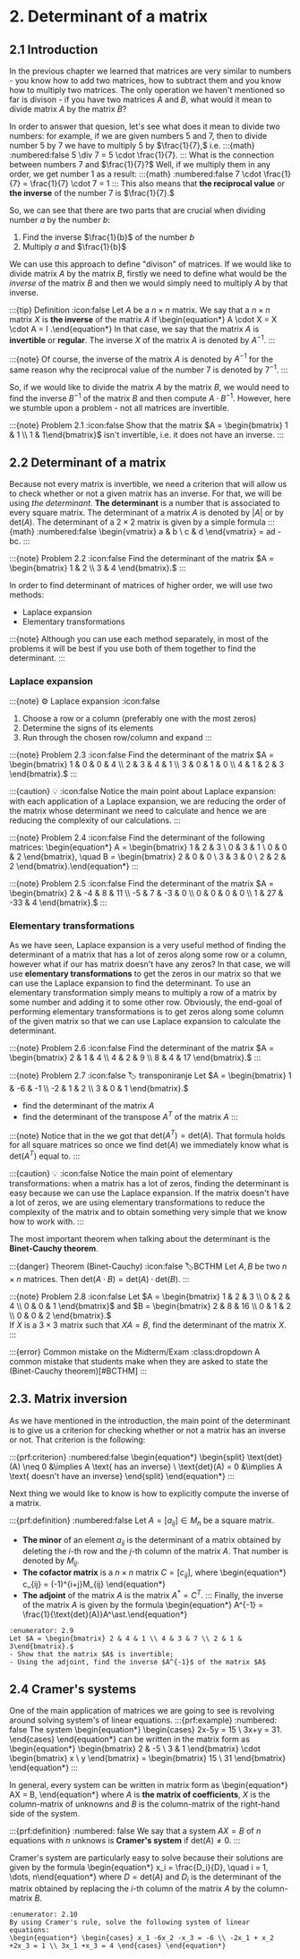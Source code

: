 # 2. Determinant of a matrix

## 2.1 Introduction
In the previous chapter we learned that matrices are very similar to numbers - you know how to add two matrices, how to subtract them and you know how to multiply two matrices. The only operation we haven't mentioned so far is divison - if you have two matrices $A$ and $B$, what would it mean to divide matrix $A$ by the matrix $B$?

In order to answer that quesion, let's see what does it mean to divide two numbers: for example, if we are given numbers $5$ and $7$, then to divide number $5$ by $7$ we have to multiply $5$ by $\frac{1}{7},$ i.e.
:::{math}
:numbered:false
5 \div 7 = 5 \cdot \frac{1}{7}.
:::
What is the connection between numbers $7$ and $\frac{1}{7}?$ Well, if we multiply them in any order, we get number $1$ as a result:
:::{math}
:numbered:false
7 \cdot \frac{1}{7} = \frac{1}{7} \cdot 7 = 1
:::
This also means that **the reciprocal value** or **the inverse** of the number $7$ is $\frac{1}{7}.$

So, we can see that there are two parts that are crucial when dividing number $a$ by the number $b$:
1. Find the inverse $\frac{1}{b}$ of the number $b$
2. Multiply $a$ and $\frac{1}{b}$

We can use this approach to define "divison" of matrices. If we would like to divide matrix $A$ by the matrix $B$, firstly we need to define what would be the *inverse* of the matrix $B$ and then we would simply need to multiply $A$ by that inverse.

:::{tip} Definition
:icon:false
Let $A$ be a $n \times n$ matrix. We say that a $n \times n$ matrix $X$ is **the inverse** of the matrix $A$ if 
\begin{equation*} A \cdot X = X \cdot A = I .\end{equation*}
In that case, we say that the matrix $A$ is **invertible** or **regular**. The inverse $X$ of the matrix $A$ is denoted by $A^{-1}.$
:::

:::{note}
Of course, the inverse of the matrix $A$ is denoted by $A^{-1}$ for the same reason why the reciprocal value of the number $7$ is denoted by $7^{-1}.$
:::

So, if we would like to divide the matrix $A$ by the matrix $B$, we would need to find the inverse $B^{-1}$ of the matrix $B$ and then compute $A \cdot B^{-1}.$ However, here we stumble upon a problem - not all matrices are invertible.

:::{note} Problem 2.1
:icon:false
Show that the matrix $A = \begin{bmatrix} 1 & 1 \\ 1 & 1\end{bmatrix}$ isn't invertible, i.e. it does not have an inverse.
:::

## 2.2 Determinant of a matrix
Because not every matrix is invertible, we need a criterion that will allow us to check whether or not a given matrix has an inverse. For that, we will be using *the determinant*. **The determinant** is a number that is associated to every square matrix. The determinant of a matrix $A$ is denoted by $\lvert A \rvert$ or by $\text{det}(A).$ The determinant of a $2 \times 2$ matrix is given by a simple formula 
:::{math}
:numbered:false
\begin{vmatrix} a & b \\ c & d \end{vmatrix} = ad - bc.
:::

:::{note} Problem 2.2
:icon:false
Find the determinant of the matrix $A = \begin{bmatrix} 1 & 2 \\ 3 & 4 \end{bmatrix}.$
:::

In order to find determinant of matrices of higher order, we will use two methods:
- Laplace expansion
- Elementary transformations

:::{note}
Although you can use each method separately, in most of the problems it will be best if you use both of them together to find the determinant.
:::

### Laplace expansion

:::{note} ⚙️ Laplace expansion
:icon:false
1. Choose a row or a column (preferably one with the most zeros)
2. Determine the signs of its elements
3. Run through the chosen row/column and expand
:::

:::{note} Problem 2.3
:icon:false
Find the determinant of the matrix $A = \begin{bmatrix} 1 & 0 & 0 & 4 \\ 2 & 3 & 4 & 1 \\ 3 & 0 & 1 & 0 \\ 4 & 1 & 2 & 3 \end{bmatrix}.$
:::

:::{caution} 💡 
:icon:false
Notice the main point about Laplace expansion: with each application of a Laplace expansion, we are reducing the order of the matrix whose determinant we need to calculate and hence we are reducing the complexity of our calculations.
:::

:::{note} Problem 2.4
:icon:false
Find the determinant of the following matrices:
\begin{equation*} A = \begin{bmatrix} 1 & 2 & 3 \\ 0 & 3 & 1 \\ 0 & 0 & 2 \end{bmatrix}, \quad B = \begin{bmatrix} 2 & 0 & 0 \\ 3 & 3 & 0 \\ 2 & 2 & 2 \end{bmatrix}.\end{equation*}
:::

:::{note} Problem 2.5
:icon:false
Find the determinant of the matrix $A = \begin{bmatrix} 2 & -4 & 8 & 11 \\ -5 & 7 & -3 & 0 \\ 0 & 0 & 0 & 0 \\ 1 & 27 & -33 & 4 \end{bmatrix}.$
:::




### Elementary transformations
As we have seen, Laplace expansion is a very useful method of finding the determinant of a matrix that has a lot of zeros along some row or a column, however what if our has matrix doesn't have any zeros? In that case, we will use **elementary transformations** to get the zeros in our matrix so that we can use the Laplace expansion to find the determinant. To use an elementary transformation simply means to multiply a row of a matrix by some number and adding it to some other row. Obviously, the end-goal of performing elementary transformations is to get zeros along some column of the given matrix so that we can use Laplace expansion to calculate the determinant. 

:::{note} Problem 2.6
:icon:false
Find the determinant of the matrix $A = \begin{bmatrix} 2 & 1 & 4 \\ 4 & 2 & 9 \\ 8 & 4 & 17 \end{bmatrix}.$
:::

:::{note} Problem 2.7
:icon:false
:label: transponiranje
Let $A = \begin{bmatrix} 1 & -6 & -1 \\ -2 & 1 & 2 \\ 3 & 0 & 1 \end{bmatrix}.$
- find the determinant of the matrix $A$
- find the determinant of the transpose $A^T$ of the matrix $A$
:::

:::{note}
Notice that in the [](#transponiranje) we got that $\text{det}(A^T) = \text{det}(A).$ That formula holds for all square matrices so once we find $\text{det}(A)$ we immediately know what is $\text{det}(A^T)$ equal to.
:::

:::{caution} 💡
:icon:false
Notice the main point of elementary transformations: when a matrix has a lot of zeros, finding the determinant is easy because we can use the Laplace expansion. If the matrix doesn't have a lot of zeros, we are using elementary transformations to reduce the complexity of the matrix and to obtain something very simple that we know how to work with.
:::

The most important theorem when talking about the determinant is the **Binet-Cauchy theorem**.

:::{danger} Theorem (Binet-Cauchy)
:icon:false
:label:BCTHM
Let $A,B$ be two $n \times n$ matrices. Then $\text{det}(A \cdot B) = \text{det}(A) \cdot \text{det}(B).$
:::

:::{note} Problem 2.8
:icon:false
Let $A = \begin{bmatrix} 1 & 2 & 3 \\ 0 & 2 & 4 \\ 0 & 0 & 1 \end{bmatrix}$ and $B = \begin{bmatrix} 2 & 8 & 16 \\ 0 & 1 & 2 \\ 0 & 0 & 2 \end{bmatrix}.$ \
If $X$ is a $3 \times 3$ matrix such that $XA = B,$ find the determinant of the matrix $X$.
:::

:::{error} Common mistake on the Midterm/Exam
:class:dropdown
A common mistake that students make when they are asked to state the (Binet-Cauchy theorem)[#BCTHM]
:::
## 2.3. Matrix inversion
As we have mentioned in the introduction, the main point of the determinant is to give us a criterion for checking whether or not a matrix has an inverse or not. That criterion is the following:

:::{prf:criterion}
:numbered:false
\begin{equation*} 
\begin{split}
\text{det}(A) \neq 0 &\implies A \text{ has an inverse} \\ 
\text{det}(A) = 0 &\implies A \text{ doesn't have an inverse}
\end{split}
\end{equation*}
:::

Next thing we would like to know is how to explicitly compute the inverse of a matrix. 

:::{prf:definition}
:numbered:false
Let $A = [a_{ij}] \in M_n$ be a square matrix. 
- **The minor** of an element $a_{ij}$ is the determinant of a matrix obtained by deleting the $i$-th row and the $j$-th column of the matrix $A$. That number is denoted by $M_{ij}$.
- **The cofactor matrix** is a $n \times n$ matrix $C = [c_{ij}],$ where 
\begin{equation*} c_{ij} = (-1)^{i+j}M_{ij} \end{equation*} 
- **The adjoint** of the matrix $A$ is the matrix $A^{\ast} = C^T.$
:::
Finally, the inverse of the matrix $A$ is given by the formula 
\begin{equation*} A^{-1} = \frac{1}{\text{det}(A)}A^\ast.\end{equation*}

```{exercise}
:enumerator: 2.9
Let $A = \begin{bmatrix} 2 & 4 & 1 \\ 4 & 3 & 7 \\ 2 & 1 & 3\end{bmatrix}.$
- Show that the matrix $A$ is invertible;
- Using the adjoint, find the inverse $A^{-1}$ of the matrix $A$
```

## 2.4 Cramer's systems
One of the main application of matrices we are going to see is revolving around solving system's of linear equations.
:::{prf:example}
:numbered: false
The system
\begin{equation*} \begin{cases} 2x-5y = 15 \\ 3x+y = 31. \end{cases} \end{equation*}
can be written in the matrix form as 
\begin{equation*} \begin{bmatrix} 2 & -5 \\ 3 & 1 \end{bmatrix} \cdot \begin{bmatrix} x \\ y \end{bmatrix} = \begin{bmatrix} 15 \\ 31 \end{bmatrix} \end{equation*}
:::

In general, every system can be written in matrix form as 
\begin{equation*} AX = B, \end{equation*}
where $A$ is **the matrix of coefficients**, $X$ is the column-matrix of unknowns and $B$ is the column-matrix of the right-hand side of the system.

:::{prf:definition}
:numbered: false
We say that a system $AX = B$ of $n$ equations with $n$ unknows is **Cramer's system** if $\text{det}(A) \neq 0.$
:::

Cramer's system are particularly easy to solve because their solutions are given by the formula
\begin{equation*} x_i = \frac{D_i}{D}, \quad i = 1, \dots, n\end{equation*}
where $D = \text{det}(A)$ and $D_i$ is the determinant of the matrix obtained by replacing the $i$-th column of the matrix $A$ by the column-matrix $B$.

```{exercise}
:enumerator: 2.10
By using Cramer's rule, solve the following system of linear equations:
\begin{equation*} \begin{cases} x_1 -6x_2 -x_3 = -6 \\ -2x_1 + x_2 +2x_3 = 1 \\ 3x_1 +x_3 = 4 \end{cases} \end{equation*}
```